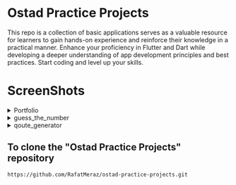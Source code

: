 # Ostad Practice Projects

This repo is a collection of basic applications serves as a valuable resource for learners to gain hands-on experience and reinforce their knowledge in a practical manner. Enhance your proficiency in Flutter and Dart while developing a deeper understanding of app development principles and best practices. Start coding and level up your skills.

# ScreenShots

 <details>
 <summary>Portfolio </summary>
 <img src="https://github.com/RafatMeraz/ostad-practice-projects/assets/53111065/d6afd43d-7ca3-4ba3-8944-34f91823140a" alt="s,2" width="200" height="400">
 </details>
  <details>
 <summary>guess_the_number </summary>
 <img src="https://github.com/RafatMeraz/ostad-practice-projects/assets/53111065/8045910b-1678-43a7-a80c-023c3f21d39b" alt="s,2" width="200" height="400">
 </details>
  <details>
 <summary>qoute_generator </summary>
 <img src="https://github.com/RafatMeraz/ostad-practice-projects/assets/53111065/d587aeb2-32af-4c20-b9e7-cdf2b753eec2" alt="s,2" width="200" height="400">
 </details>

## To clone the "Ostad Practice Projects" repository

```
https://github.com/RafatMeraz/ostad-practice-projects.git
```